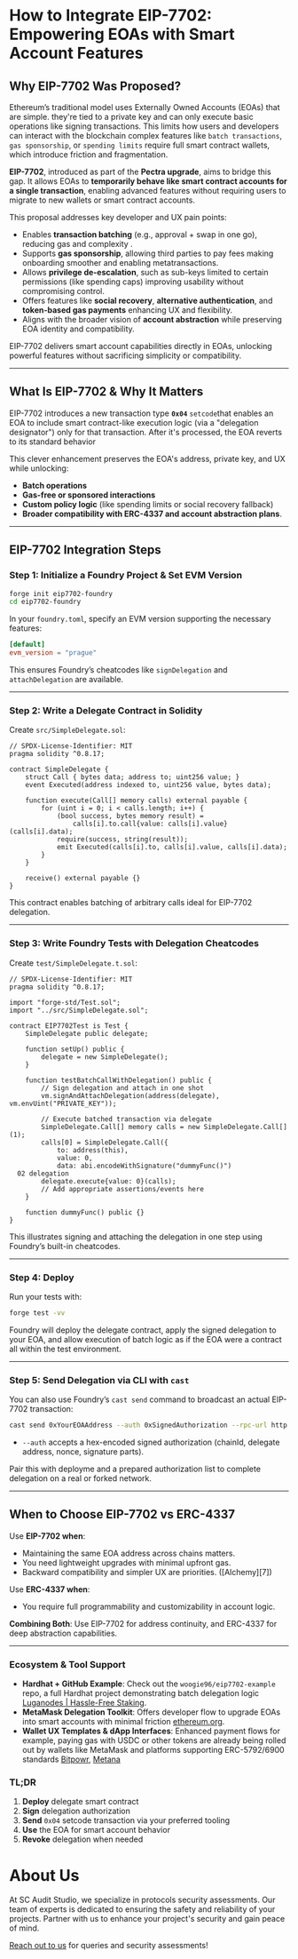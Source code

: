 # How to Integrate EIP-7702: Empowering EOAs with Smart Account Features


## Why EIP-7702 Was Proposed?

Ethereum’s traditional model uses Externally Owned Accounts (EOAs) that are simple. they're tied to a private key and can only execute basic operations like signing transactions. This limits how users and developers can interact with the blockchain complex features like `batch transactions`, `gas sponsorship`, or `spending limits` require full smart contract wallets, which introduce friction and fragmentation.

**EIP-7702**, introduced as part of the **Pectra upgrade**, aims to bridge this gap. It allows EOAs to **temporarily behave like smart contract accounts for a single transaction**, enabling advanced features without requiring users to migrate to new wallets or smart contract accounts.

This proposal addresses key developer and UX pain points:

* Enables **transaction batching** (e.g., approval + swap in one go), reducing gas and complexity .
* Supports **gas sponsorship**, allowing third parties to pay fees making onboarding smoother and enabling metatransactions.
* Allows **privilege de-escalation**, such as sub-keys limited to certain permissions (like spending caps) improving usability without compromising control.
* Offers features like **social recovery**, **alternative authentication**, and **token-based gas payments** enhancing UX and flexibility.
* Aligns with the broader vision of **account abstraction** while preserving EOA identity and compatibility.

EIP-7702 delivers smart account capabilities directly in EOAs, unlocking powerful features without sacrificing simplicity or compatibility.

---

## What Is EIP-7702 & Why It Matters

EIP-7702 introduces a new transaction type **`0x04`** `setcode`that enables an EOA to include smart contract-like execution logic (via a "delegation designator") only for that transaction. After it's processed, the EOA reverts to its standard behavior

This clever enhancement preserves the EOA's address, private key, and UX while unlocking:

* **Batch operations**
* **Gas-free or sponsored interactions**
* **Custom policy logic** (like spending limits or social recovery fallback)
* **Broader compatibility with ERC-4337 and account abstraction plans**.

---

## EIP-7702 Integration Steps

### Step 1: Initialize a Foundry Project & Set EVM Version

```bash
forge init eip7702-foundry
cd eip7702-foundry
```

In your `foundry.toml`, specify an EVM version supporting the necessary features:

```toml
[default]
evm_version = "prague"
```

This ensures Foundry’s cheatcodes like `signDelegation` and `attachDelegation` are available.

---

### Step 2: Write a Delegate Contract in Solidity

Create `src/SimpleDelegate.sol`:

```solidity
// SPDX-License-Identifier: MIT
pragma solidity ^0.8.17;

contract SimpleDelegate {
    struct Call { bytes data; address to; uint256 value; }
    event Executed(address indexed to, uint256 value, bytes data);

    function execute(Call[] memory calls) external payable {
        for (uint i = 0; i < calls.length; i++) {
            (bool success, bytes memory result) =
                calls[i].to.call{value: calls[i].value}(calls[i].data);
            require(success, string(result));
            emit Executed(calls[i].to, calls[i].value, calls[i].data);
        }
    }

    receive() external payable {}
}
```

This contract enables batching of arbitrary calls ideal for EIP-7702 delegation.


---

### Step 3: Write Foundry Tests with Delegation Cheatcodes

Create `test/SimpleDelegate.t.sol`:

```solidity
// SPDX-License-Identifier: MIT
pragma solidity ^0.8.17;

import "forge-std/Test.sol";
import "../src/SimpleDelegate.sol";

contract EIP7702Test is Test {
    SimpleDelegate public delegate;

    function setUp() public {
        delegate = new SimpleDelegate();
    }

    function testBatchCallWithDelegation() public {
        // Sign delegation and attach in one shot
        vm.signAndAttachDelegation(address(delegate), vm.envUint("PRIVATE_KEY"));

        // Execute batched transaction via delegate
        SimpleDelegate.Call[] memory calls = new SimpleDelegate.Call[](1);
        calls[0] = SimpleDelegate.Call({
            to: address(this),
            value: 0,
            data: abi.encodeWithSignature("dummyFunc()")
  02 delegation
        delegate.execute{value: 0}(calls);
        // Add appropriate assertions/events here
    }

    function dummyFunc() public {}
}
```

This illustrates signing and attaching the delegation in one step using Foundry’s built-in cheatcodes.

---

### Step 4: Deploy 

Run your tests with:

```bash
forge test -vv
```

Foundry will deploy the delegate contract, apply the signed delegation to your EOA, and allow execution of batch logic as if the EOA were a contract all within the test environment.

---

### Step 5: Send Delegation via CLI with `cast`

You can also use Foundry’s `cast send` command to broadcast an actual EIP-7702 transaction:

```bash
cast send 0xYourEOAAddress --auth 0xSignedAuthorization --rpc-url http://localhost:8545
```

* `--auth` accepts a hex-encoded signed authorization (chainId, delegate address, nonce, signature parts).

Pair this with deployme and a prepared authorization list to complete delegation on a real or forked network.

---

## When to Choose EIP-7702 vs ERC-4337

Use **EIP-7702 when**:

* Maintaining the same EOA address across chains matters.
* You need lightweight upgrades with minimal upfront gas.
* Backward compatibility and simpler UX are priorities. ([Alchemy][7])

Use **ERC-4337 when**:

* You require full programmability and customizability in account logic.

**Combining Both**: Use EIP-7702 for address continuity, and ERC-4337 for deep abstraction capabilities.

---

### Ecosystem & Tool Support

* **Hardhat + GitHub Example**: Check out the `woogie96/eip7702-example` repo, a full Hardhat project demonstrating batch delegation logic [Luganodes | Hassle-Free Staking](https://www.luganodes.com/blog/ethereum-pectra-eip/).
* **MetaMask Delegation Toolkit**: Offers developer flow to upgrade EOAs into smart accounts with minimal friction [ethereum.org](https://ethereum.org/te/roadmap/pectra/7702/).
* **Wallet UX Templates & dApp Interfaces**: Enhanced payment flows for example, paying gas with USDC or other tokens are already being rolled out by wallets like MetaMask and platforms supporting ERC-5792/6900 standards [Bitpowr](https://bitpowr.com/blog/the-ethereum-pectra-upgrade-how-eip-7702-will-transform-ethereum-s-ux-with-stablecoin-gas-payments-and-more), [Metana](https://metana.io/blog/ethereum-pectra-upgrade/)

### TL;DR

1. **Deploy** delegate smart contract
2. **Sign** delegation authorization
3. **Send** `0x04` setcode transaction via your preferred tooling
4. **Use** the EOA for smart account behavior
5. **Revoke** delegation when needed

# About Us

At SC Audit Studio, we specialize in protocols security assessments. Our team of experts is dedicated to ensuring the safety and reliability of your projects. Partner with us to enhance your project's security and gain peace of mind.

[Reach out to us](https://x.com/SCAuditStudio) for queries and security assessments!
